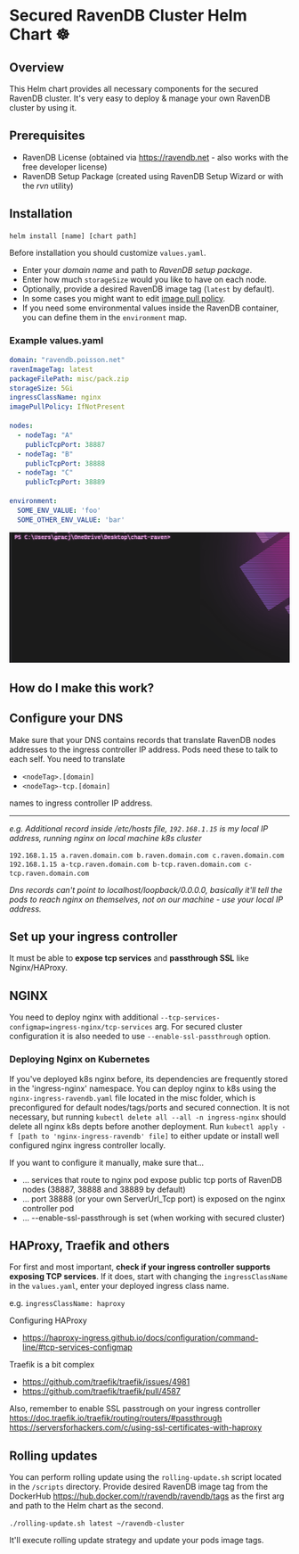 # Secured RavenDB Cluster Helm Chart ☸️

## Overview
This Helm chart provides all necessary components for the secured RavenDB cluster. It's very easy to deploy & manage your own RavenDB cluster by using it.


## Prerequisites 

- RavenDB License (obtained via https://ravendb.net - also works with the free developer license)
- RavenDB Setup Package (created using RavenDB Setup Wizard or with the *rvn* utility)


## Installation

`helm install [name] [chart path]`


Before installation you should customize `values.yaml`.
- Enter your *domain name* and path to *RavenDB setup package*.
- Enter how much `storageSize` would you like to have on each node.
- Optionally, provide a desired RavenDB image tag (`latest` by default).
- In some cases you might want to edit [image pull policy](https://kubernetes.io/docs/concepts/containers/images/#image-pull-policy).
- If you need some environmental values inside the RavenDB container, you can define them in the `environment` map.

### Example values.yaml

```yaml
domain: "ravendb.poisson.net"
ravenImageTag: latest
packageFilePath: misc/pack.zip
storageSize: 5Gi
ingressClassName: nginx
imagePullPolicy: IfNotPresent

nodes:
  - nodeTag: "A"
    publicTcpPort: 38887
  - nodeTag: "B"
    publicTcpPort: 38888
  - nodeTag: "C"
    publicTcpPort: 38889

environment:
  SOME_ENV_VALUE: 'foo'
  SOME_OTHER_ENV_VALUE: 'bar'
```

 

![](.github/helm_install.gif)


## How do I make this work?

## Configure your DNS 

Make sure that your DNS contains records that translate RavenDB nodes addresses to the ingress controller IP address. Pods need these to talk to each self. You need to translate 
- `<nodeTag>.[domain]`
- `<nodeTag>-tcp.[domain]`

names to ingress controller IP address.

---
*e.g. Additional record inside /etc/hosts file, `192.168.1.15` is my local IP address, running nginx on local machine k8s cluster*

```
192.168.1.15 a.raven.domain.com b.raven.domain.com c.raven.domain.com 
192.168.1.15 a-tcp.raven.domain.com b-tcp.raven.domain.com c-tcp.raven.domain.com 
```

*Dns records can't point to localhost/loopback/0.0.0.0, basically it'll tell the pods to reach nginx on themselves, not on our machine - use your local IP address.*


## Set up your ingress controller

It must be able to **expose tcp services** and **passthrough SSL** like Nginx/HAProxy.


## NGINX

You need to deploy nginx with additional `--tcp-services-configmap=ingress-nginx/tcp-services` arg.
For secured cluster configuration it is also needed to use `--enable-ssl-passthrough` option.

### Deploying Nginx on Kubernetes

If you've deployed k8s nginx before, its dependencies are frequently stored in the 'ingress-nginx' namespace.
You can deploy nginx to k8s using the `nginx-ingress-ravendb.yaml` file located in the misc folder, which is preconfigured for default nodes/tags/ports and secured connection.
It is not necessary, but running `kubectl delete all --all -n ingress-nginx` should delete all nginx k8s depts before another deployment.
Run `kubectl apply -f [path to 'nginx-ingress-ravendb' file]` to either update or install well configured nginx ingress controller locally.

If you want to configure it manually, make sure that...
- ... services that route to nginx pod expose public tcp ports of RavenDB nodes (38887, 38888 and 38889 by default)
- ... port 38888 (or your own ServerUrl_Tcp port) is exposed on the nginx controller pod
- ... --enable-ssl-passthrough is set (when working with secured cluster)

## HAProxy, Traefik and others

For first and most important, **check if your ingress controller supports exposing TCP services**. If it does, start with changing the `ingressClassName` in the `values.yaml`, enter your deployed ingress class name.

e.g. `ingressClassName: haproxy`

Configuring HAProxy
- https://haproxy-ingress.github.io/docs/configuration/command-line/#tcp-services-configmap

Traefik is a bit complex
- https://github.com/traefik/traefik/issues/4981
- https://github.com/traefik/traefik/pull/4587

Also, remember to enable SSL passtrough on your ingress controller
https://doc.traefik.io/traefik/routing/routers/#passthrough
https://serversforhackers.com/c/using-ssl-certificates-with-haproxy


## Rolling updates

You can perform rolling update using the `rolling-update.sh` script located in the `/scripts` directory. Provide desired RavenDB image tag from the DockerHub https://hub.docker.com/r/ravendb/ravendb/tags as the first arg and path to the Helm chart as the second.

`./rolling-update.sh latest ~/ravendb-cluster`

It'll execute rolling update strategy and update your pods image tags.